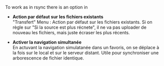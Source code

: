 To work as in rsync there is an option in 

* **Action par défaut sur les fichiers existants**    
"Transfert" Menu : Action par défaut sur les fichiers existants. 
Si on règle sur "Si la source est plus récnete", il ne va pas uploader de nouveau les fichiers, mais juste écraser les plus récents.

* **Activer la navigation simultanée**   
En actuvant la navigation simulatanée dans un favoris, on se déplace à la fois sur le local et sur le serveur distant. Utile pour synchroniser une arborescence de fichier identique.